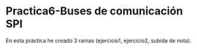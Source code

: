 # Practica6-Buses de comunicación SPI
En esta práctica he creado 3 ramas (ejercicio1, ejercicio2, subida de nota).
